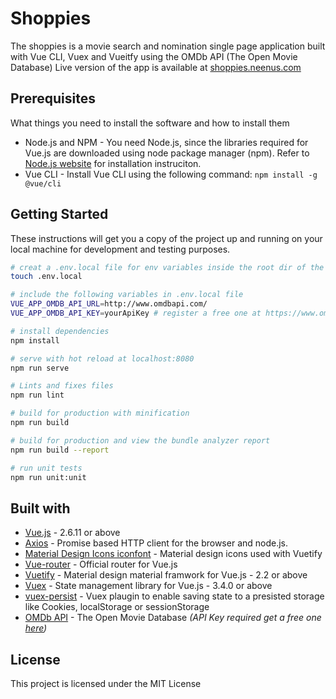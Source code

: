 # Shoppies

The shoppies is a movie search and nomination single page application built with Vue CLI, Vuex and Vueitfy using the OMDb API (The Open Movie Database)
Live version of the app is available at [shoppies.neenus.com](https://shoppies.neenus.com/)

## Prerequisites

What things you need to install the software and how to install them

- Node.js and NPM - You need Node.js, since the libraries required for Vue.js are downloaded using node package manager (npm). Refer to [Node.js website](https://nodejs.org/en/) for installation instruciton.
- Vue CLI - Install Vue CLI using the following command: `npm install -g @vue/cli`

## Getting Started

These instructions will get you a copy of the project up and running on your local machine for development and testing purposes.

``` bash
# creat a .env.local file for env variables inside the root dir of the repo
touch .env.local

# include the following variables in .env.local file
VUE_APP_OMDB_API_URL=http://www.omdbapi.com/
VUE_APP_OMDB_API_KEY=yourApiKey # register a free one at https://www.omdbapi.com

# install dependencies
npm install

# serve with hot reload at localhost:8080
npm run serve

# Lints and fixes files
npm run lint

# build for production with minification
npm run build

# build for production and view the bundle analyzer report
npm run build --report

# run unit tests
npm run unit:unit

```

## Built with

- [Vue.js](https://vuejs.org/) - 2.6.11 or above
- [Axios](https://github.com/axios/axios) - Promise based HTTP client for the browser and node.js.
- [Material Design Icons iconfont](https://github.com/jossef/material-design-icons-iconfont) - Material design icons used with Vuetify
- [Vue-router](https://router.vuejs.org/) - Official router for Vue.js
- [Vuetify](https://vuetifyjs.com/en/) - Material design material framwork for Vue.js - 2.2 or above
- [Vuex](https://vuex.vuejs.org/) - State management library for Vue.js - 3.4.0 or above
- [vuex-persist](https://github.com/championswimmer/vuex-persist) - Vuex plaugin to enable saving state to a presisted storage like Cookies, localStorage or sessionStorage
- [OMDb API](https://www.omdbapi.com/) - The Open Movie Database *(API Key required get a free one [here](https://www.omdbapi.com))*

## License

This project is licensed under the MIT License
